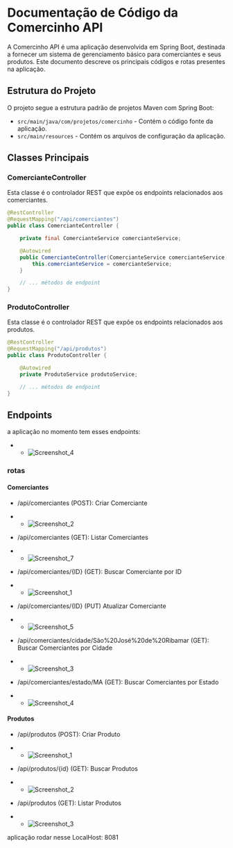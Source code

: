 # Documentação de Código da Comercinho API

A Comercinho API é uma aplicação desenvolvida em Spring Boot, destinada a fornecer um sistema de gerenciamento básico para comerciantes e seus produtos. Este documento descreve os principais códigos e rotas presentes na aplicação.

## Estrutura do Projeto

O projeto segue a estrutura padrão de projetos Maven com Spring Boot:

- `src/main/java/com/projetos/comercinho` - Contém o código fonte da aplicação.
- `src/main/resources` - Contém os arquivos de configuração da aplicação.

## Classes Principais

### ComercianteController

Esta classe é o controlador REST que expõe os endpoints relacionados aos comerciantes.

```java
@RestController
@RequestMapping("/api/comerciantes")
public class ComercianteController {

    private final ComercianteService comercianteService;

    @Autowired
    public ComercianteController(ComercianteService comercianteService) {
        this.comercianteService = comercianteService;
    }

    // ... métodos de endpoint
}
```
### ProdutoController
Esta classe é o controlador REST que expõe os endpoints relacionados aos produtos.

```java
@RestController
@RequestMapping("/api/produtos")
public class ProdutoController {

    @Autowired
    private ProdutoService produtoService;

    // ... métodos de endpoint
}
```
## Endpoints
a aplicação no momento tem esses endpoints:

* - ![Screenshot_4](https://github.com/jcr04/Comercinho/assets/70778525/1a541142-5109-4a4e-b521-33b78f38e722)
### rotas

#### Comerciantes
- /api/comerciantes (POST): Criar Comerciante
* - ![Screenshot_2](https://github.com/jcr04/Comercinho/assets/70778525/adbc61d5-fbe2-4f5f-bf12-9c7d033c7270)
- /api/comerciantes (GET): Listar Comerciantes
* - ![Screenshot_7](https://github.com/jcr04/Comercinho/assets/70778525/c801c3e5-73e6-4329-a34e-da9346262a19)
- /api/comerciantes/{ID} (GET): Buscar Comerciante por ID
* - ![Screenshot_1](https://github.com/jcr04/Comercinho/assets/70778525/cf8ecbab-6088-45b8-93d1-5094faa1b345)
- /api/comerciantes/{ID} (PUT) Atualizar Comerciante
* - ![Screenshot_5](https://github.com/jcr04/Comercinho/assets/70778525/18d05164-78e1-4d74-8589-defb5c6f6eac)
- /api/comerciantes/cidade/São%20José%20de%20Ribamar (GET): Buscar Comerciantes por Cidade
* - ![Screenshot_3](https://github.com/jcr04/Comercinho/assets/70778525/1385e27b-7272-4f94-90c5-9f35db32438e)
- /api/comerciantes/estado/MA (GET): Buscar Comerciantes por Estado
* - ![Screenshot_4](https://github.com/jcr04/Comercinho/assets/70778525/6eee1574-5a0c-4268-8df3-33782e91330b)

#### Produtos
- /api/produtos (POST): Criar Produto
* - ![Screenshot_1](https://github.com/jcr04/Comercinho/assets/70778525/1b89b0c1-9f15-4cc1-b69c-208c10119bfe)
- /api/produtos/{id} (GET): Buscar Produtos
* - ![Screenshot_2](https://github.com/jcr04/Comercinho/assets/70778525/bffb5b93-ce52-47b5-9644-b85ab3d0c479)
- /api/produtos (GET): Listar Produtos
* - ![Screenshot_3](https://github.com/jcr04/Comercinho/assets/70778525/b216582d-6e14-477a-9ccd-61c84f01bb96)

aplicação rodar nesse LocalHost: 8081



